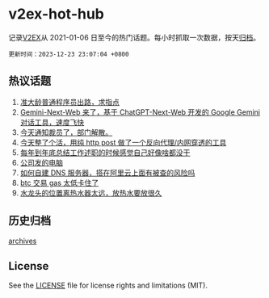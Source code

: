 # v2ex-hot-hub

 记录[V2EX](https://www.v2ex.com/)从 2021-01-06 日至今的热门话题。每小时抓取一次数据，按天[归档](archives)。

`更新时间：2023-12-23 23:07:04 +0800`

## 热议话题

1. [准大龄普通程序员出路，求指点](https://www.v2ex.com/t/1002833)
1. [Gemini-Next-Web 来了，基于 ChatGPT-Next-Web 开发的 Google Gemini 对话工具，速度飞快](https://www.v2ex.com/t/1002850)
1. [今天通知裁员了，部门解散。](https://www.v2ex.com/t/1002781)
1. [今天整了个活，用纯 http post 做了一个反向代理/内网穿透的工具](https://www.v2ex.com/t/1002777)
1. [每年到年底总结工作述职的时候感觉自己好像啥都没干](https://www.v2ex.com/t/1002803)
1. [公司发的电脑](https://www.v2ex.com/t/1002792)
1. [如何自建 DNS 服务器，搭在阿里云上面有被查的风险吗](https://www.v2ex.com/t/1002815)
1. [btc 交易 gas 太低卡住了](https://www.v2ex.com/t/1002849)
1. [水龙头的位置离热水器太远，放热水要放很久](https://www.v2ex.com/t/1002896)

## 历史归档

[archives](archives)

## License

See the [LICENSE](LICENSE) file for license rights and limitations (MIT).
